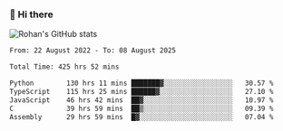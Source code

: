 ### 👋 Hi there 

<!--
**rohznmdev/rohznmdev** is a ✨ _special_ ✨ repository because its `README.md` (this file) appears on your GitHub profile.

Here are some ideas to get you started:

- 🔭 I’m currently working on ...
- 🌱 I’m currently learning Ruby and Ruby on Rails
- 👯 I’m looking to collaborate on ...
- 🤔 I’m looking for help with ...
- 💬 Ask me about ...
- 📫 How to reach me: ...
- 😄 Pronouns: ...
- ⚡ Fun fact: ...
-->
![Rohan's GitHub stats](https://github-readme-stats.vercel.app/api?username=rohznmdev&theme=dark&show_icons=true)

<!--START_SECTION:waka-->

```txt
From: 22 August 2022 - To: 08 August 2025

Total Time: 425 hrs 52 mins

Python        130 hrs 11 mins ███████▓░░░░░░░░░░░░░░░░░   30.57 %
TypeScript    115 hrs 25 mins ██████▓░░░░░░░░░░░░░░░░░░   27.10 %
JavaScript    46 hrs 42 mins  ██▓░░░░░░░░░░░░░░░░░░░░░░   10.97 %
C             39 hrs 59 mins  ██▒░░░░░░░░░░░░░░░░░░░░░░   09.39 %
Assembly      29 hrs 59 mins  █▓░░░░░░░░░░░░░░░░░░░░░░░   07.04 %
```

<!--END_SECTION:waka-->
